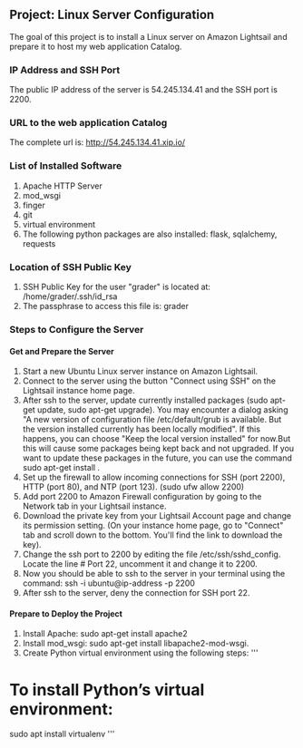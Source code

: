## Project: Linux Server Configuration
The goal of this project is to install a Linux server on Amazon Lightsail and prepare it to host my web application Catalog.

### IP Address and SSH Port
The public IP address of the server is 54.245.134.41 and the SSH port is 2200.

### URL to the web application Catalog
The complete url is:
http://54.245.134.41.xip.io/

### List of Installed Software
1. Apache HTTP Server
2. mod_wsgi
3. finger
4. git
5. virtual environment
6. The following python packages are also installed: flask, sqlalchemy, requests

### Location of SSH Public Key
1. SSH Public Key for the user "grader" is located at: /home/grader/.ssh/id_rsa
2. The passphrase to access this file is: grader

### Steps to Configure the Server
#### Get and Prepare the Server
1. Start a new Ubuntu Linux server instance on Amazon Lightsail. 
2. Connect to the server using the button "Connect using SSH" on the Lightsail instance home page.
3. After ssh to the server, update currently installed packages (sudo apt-get update, sudo apt-get upgrade).
  You may encounter a dialog asking "A new version of configuration file /etc/default/grub is available. But the version installed currently has been locally modified". If this happens, you can choose "Keep the local version installed" for now.But this will cause some packages being kept back and not upgraded. If you want to update these packages in the future, you can use the command sudo apt-get install <list of packages kept back>.
4. Set up the firewall to allow incoming connections for SSH (port 2200), HTTP (port 80), and NTP (port 123). (sudo ufw allow 2200)
5. Add port 2200 to Amazon Firewall configuration by going to the Network tab in your Lightsail instance.
6. Download the private key from your Lightsail Account page and change its permission setting. (On your instance home page, go to "Connect" tab and scroll down to the bottom. You'll find the link to download the key).
7. Change the ssh port to 2200 by editing the file /etc/ssh/sshd_config. Locate the line # Port 22, uncomment it and change it to 2200.
8. Now you should be able to ssh to the server in your terminal using the command: ssh -i <location of your key> ubuntu@ip-address -p 2200
9. After ssh to the server, deny the connection for SSH port 22.
  
#### Prepare to Deploy the Project
1. Install Apache: sudo apt-get install apache2
2. Install mod_wsgi: sudo apt-get install libapache2-mod-wsgi.
3. Create Python virtual environment using the following steps:
'''
# To install Python’s virtual environment:
sudo apt install virtualenv
'''

